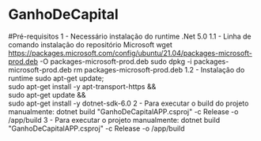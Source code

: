 # GanhoDeCapital
#Pré-requisitos
1 - Necessário instalação do runtime .Net 5.0
  1.1 - Linha de comando instalação do repositório Microsoft
    wget https://packages.microsoft.com/config/ubuntu/21.04/packages-microsoft-prod.deb -O packages-microsoft-prod.deb
    sudo dpkg -i packages-microsoft-prod.deb
    rm packages-microsoft-prod.deb
  1.2 - Instalação do runtime
    sudo apt-get update; \
    sudo apt-get install -y apt-transport-https && \
    sudo apt-get update && \
    sudo apt-get install -y dotnet-sdk-6.0
2 - Para executar o build do projeto manualmente: dotnet build "GanhoDeCapitalAPP.csproj" -c Release -o /app/build
3 - Para executar o projeto manualmente: dotnet build "GanhoDeCapitalAPP.csproj" -c Release -o /app/build

